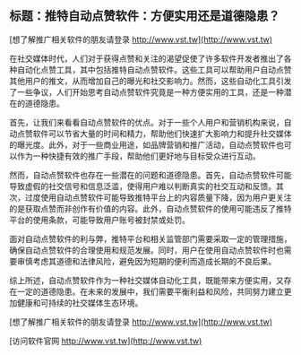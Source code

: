 ## **标题：推特自动点赞软件：方便实用还是道德隐患？**

[想了解推广相关软件的朋友请登录 http://www.vst.tw](http://www.vst.tw)

在社交媒体时代，人们对于获得点赞和关注的渴望促使了许多软件开发者推出了各种自动化点赞工具，其中包括推特自动点赞软件。这些工具可以帮助用户自动点赞其他用户的推文，从而增加自己的曝光和社交影响力。然而，这些自动化工具引发了一些争议，人们开始思考自动点赞软件究竟是一种方便实用的工具，还是一种潜在的道德隐患。

首先，让我们来看看自动点赞软件的优点。对于一些个人用户和营销机构来说，自动点赞软件可以节省大量的时间和精力，帮助他们快速扩大影响力和提升社交媒体的曝光度。此外，对于一些商业用途，如品牌营销和推广活动，自动点赞软件也可以作为一种快捷有效的推广手段，帮助他们更好地与目标受众进行互动。

然而，自动点赞软件也存在一些潜在的问题和道德隐患。首先，自动点赞软件可能导致虚假的社交信号和信息泛滥，使得用户难以判断真实的社交互动和反馈。其次，过度使用自动点赞软件可能导致推特平台上的内容质量下降，因为用户更关注的是获取点赞而非创作有价值的内容。此外，自动点赞软件的使用可能违反了推特平台的使用条款，可能导致用户账号被封禁或处罚。

面对自动点赞软件的利与弊，推特平台和相关监管部门需要采取一定的管理措施，确保自动点赞软件的合理使用和规范发展。同时，用户在使用自动点赞软件时也需要审慎考虑其道德和法律风险，避免因为短期的便利而造成长期的不良后果。

综上所述，自动点赞软件作为一种社交媒体自动化工具，既能带来方便实用，又存在一定的道德隐患。在未来的发展中，我们需要平衡利益和风险，共同努力建立更加健康和可持续的社交媒体生态环境。

[想了解推广相关软件的朋友请登录 http://www.vst.tw](http://www.vst.tw)


[访问软件官网 http://www.vst.tw](http://www.vst.tw)
